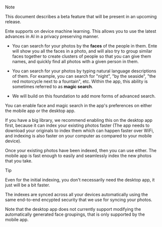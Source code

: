 > [!NOTE]
>
> This document describes a beta feature that will be present in an upcoming
> release.

Ente supports on device machine learning. This allows you to use the latest
advances in AI in a privacy preserving manner.

*   You can search for your photos by the **faces** of the people in them. Ente
    will show you all the faces in a photo, and will also try to group similar
    faces together to create clusters of people so that you can give them names,
    and quickly find all photos with a given person in them.

*   You can search for your photos by typing natural language descriptions of
    them. For example, you can search for "night", "by the seaside", "the red
    motorcycle next to a fountain", etc. Within the app, this ability is
    sometimes referred to as **magic search**.

*   We will build on this foundation to add more forms of advanced search.

You can enable face and magic search in the app's preferences on either the
mobile app or the desktop app.

If you have a big library, we recommend enabling this on the desktop app first,
because it can index your existing photos faster (The app needs to download your
originals to index them which can happen faster over WiFi, and indexing is also
faster on your computer as compared to your mobile device).

Once your existing photos have been indexed, then you can use either. The mobile
app is fast enough to easily and seamlessly index the new photos that you take.

> [!TIP]
>
>  Even for the initial indexing, you don't necessarily need the desktop app, it
>  just will be a bit faster.

The indexes are synced across all your devices automatically using the same end-to-end encypted security that we use for syncing your photos.

Note that the desktop app does not currently support modifying the automatically
generated face groupings, that is only supported by the mobile app.
